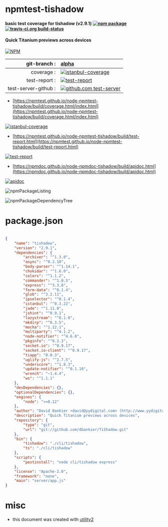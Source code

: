 # npmtest-tishadow

#### basic test coverage for  tishadow (v2.9.1)  [![npm package](https://img.shields.io/npm/v/npmtest-tishadow.svg?style=flat-square)](https://www.npmjs.org/package/npmtest-tishadow) [![travis-ci.org build-status](https://api.travis-ci.org/npmtest/node-npmtest-tishadow.svg)](https://travis-ci.org/npmtest/node-npmtest-tishadow)

#### Quick Titanium previews across devices

[![NPM](https://nodei.co/npm/tishadow.png?downloads=true&downloadRank=true&stars=true)](https://www.npmjs.com/package/tishadow)

| git-branch : | [alpha](https://github.com/npmtest/node-npmtest-tishadow/tree/alpha)|
|--:|:--|
| coverage : | [![istanbul-coverage](https://npmtest.github.io/node-npmtest-tishadow/build/coverage.badge.svg)](https://npmtest.github.io/node-npmtest-tishadow/build/coverage.html/index.html)|
| test-report : | [![test-report](https://npmtest.github.io/node-npmtest-tishadow/build/test-report.badge.svg)](https://npmtest.github.io/node-npmtest-tishadow/build/test-report.html)|
| test-server-github : | [![github.com test-server](https://npmtest.github.io/node-npmtest-tishadow/GitHub-Mark-32px.png)](https://npmtest.github.io/node-npmtest-tishadow/build/app/index.html) | | build-artifacts : | [![build-artifacts](https://npmtest.github.io/node-npmtest-tishadow/glyphicons_144_folder_open.png)](https://github.com/npmtest/node-npmtest-tishadow/tree/gh-pages/build)|

- [https://npmtest.github.io/node-npmtest-tishadow/build/coverage.html/index.html](https://npmtest.github.io/node-npmtest-tishadow/build/coverage.html/index.html)

[![istanbul-coverage](https://npmtest.github.io/node-npmtest-tishadow/build/screenCapture.buildCi.browser.%252Ftmp%252Fbuild%252Fcoverage.lib.html.png)](https://npmtest.github.io/node-npmtest-tishadow/build/coverage.html/index.html)

- [https://npmtest.github.io/node-npmtest-tishadow/build/test-report.html](https://npmtest.github.io/node-npmtest-tishadow/build/test-report.html)

[![test-report](https://npmtest.github.io/node-npmtest-tishadow/build/screenCapture.buildCi.browser.%252Ftmp%252Fbuild%252Ftest-report.html.png)](https://npmtest.github.io/node-npmtest-tishadow/build/test-report.html)

- [https://npmdoc.github.io/node-npmdoc-tishadow/build/apidoc.html](https://npmdoc.github.io/node-npmdoc-tishadow/build/apidoc.html)

[![apidoc](https://npmdoc.github.io/node-npmdoc-tishadow/build/screenCapture.buildCi.browser.%252Ftmp%252Fbuild%252Fapidoc.html.png)](https://npmdoc.github.io/node-npmdoc-tishadow/build/apidoc.html)

![npmPackageListing](https://npmtest.github.io/node-npmtest-tishadow/build/screenCapture.npmPackageListing.svg)

![npmPackageDependencyTree](https://npmtest.github.io/node-npmtest-tishadow/build/screenCapture.npmPackageDependencyTree.svg)



# package.json

```json

{
    "name": "tishadow",
    "version": "2.9.1",
    "dependencies": {
        "archiver": "^1.3.0",
        "async": "^0.2.10",
        "body-parser": "^1.14.1",
        "chokidar": "^1.6.0",
        "colors": "^1.1.2",
        "commander": "^1.0.5",
        "express": "^3.3.8",
        "form-data": "^0.1.4",
        "glob": "^3.2.11",
        "ipselector": "^0.1.4",
        "istanbul": "^0.3.22",
        "jade": "^1.11.0",
        "jshint": "^0.9.1",
        "lazystream": "^0.1.0",
        "mkdirp": "^0.3.5",
        "mocha": "^1.12.1",
        "multiparty": "^4.1.2",
        "node-notifier": "^4.6.0",
        "pkginfo": "^0.2.3",
        "socket.io": "^0.9.17",
        "socket.io-client": "^0.9.17",
        "tiapp": "0.0.3",
        "uglify-js": "^2.7.5",
        "underscore": "^1.8.3",
        "update-notifier": "^0.1.10",
        "wrench": "~1.4.4",
        "ws": "^1.1.1"
    },
    "devDependencies": {},
    "optionalDependencies": {},
    "engines": {
        "node": ">=0.12"
    },
    "author": "David Bankier <david@yydigital.com> (http://www.yydigital.com)",
    "description": "Quick Titanium previews across devices",
    "repository": {
        "type": "git",
        "url": "git://github.com/dbankier/TiShadow.git"
    },
    "bin": {
        "tishadow": "./cli/tishadow",
        "ts": "./cli/tishadow"
    },
    "scripts": {
        "postinstall": "node cli/tishadow express"
    },
    "license": "Apache-2.0",
    "framework": "none",
    "main": "server/app.js"
}
```



# misc
- this document was created with [utility2](https://github.com/kaizhu256/node-utility2)
